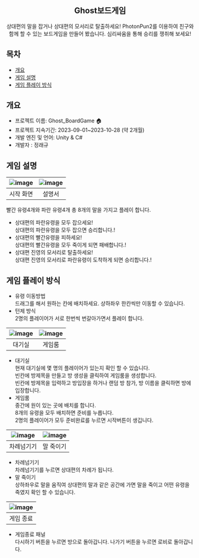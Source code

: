 <div align="center">
<h2>Ghost보드게임</h2>
  상대편의 말을 잡거나 상대편의 모서리로 탈출하세요!
  PhotonPun2를 이용하여 친구와 함께 할 수 있는 보드게임을 만들어 봤습니다.
  심리싸움을 통해 승리를 쟁취해 보세요!
</div>

## 목차
  - [개요](#개요) 
  - [게임 설명](#게임-설명)
  - [게임 플레이 방식](#게임-플레이-방식)

## 개요
- 프로젝트 이름: Ghost_BoardGame 🏠
- 프로젝트 지속기간: 2023-09-01~2023-10-28 (약 2개월) 
- 개발 엔진 및 언어: Unity & C#
- 개발자 : 정래규

## 게임 설명
|![image](https://github.com/ChungRaeGyu/Ghost_BoardGame/assets/125470068/0354248c-6b3c-4a2d-99da-e9b1b45668dc)|![image](https://github.com/ChungRaeGyu/Ghost_BoardGame/assets/125470068/dca0d0a5-9a4a-4bb4-8cf7-1e1dc6670744)|
|:---:|:---:|
|시작 화면|설명서|

빨간 유령4개와 파란 유령4개 총 8개의 말을 가지고 플레이 합니다.
- 상대편의 파란유령을 모두 잡으세요!<br>
  상대편의 파란유령을 모두 잡으면 승리합니다.!
- 상대편의 빨간유령을 피하세요!<br>
  상대편의 빨간유령을 모두 죽이게 되면 패배합니다.!
- 상대편 진영의 모서리로 탈출하세요!<br>
  상대편 진영의 모서리로 파란유령이 도착하게 되면 승리합니다.!
  
## 게임 플레이 방식
- 유령 이동방법<br>
  드래그를 해서 원하는 칸에 배치하세요. 상하좌우 한칸씩만 이동할 수 있습니다.
- 턴제 방식<br>
  2명의 플레이어가 서로 한번씩 번갈아가면서 플레이 합니다.
  
|![image](https://github.com/ChungRaeGyu/Ghost_BoardGame/assets/125470068/e5d1be08-6d90-42c6-8fa4-49f7a1ea2d34)|![image](https://github.com/ChungRaeGyu/Ghost_BoardGame/assets/125470068/e4018c1e-b6b5-4069-8170-1c63051bfed0)|
|:---:|:---:|
|대기실|게임룸|

- 대기실<br>
  현재 대기실에 몇 명의 플레이어가 있는지 확인 할 수 있습니다.<br>
  빈칸에 방제목을 만들고 방 생성을 클릭하여 게임룸을 생성합니다.<br>
  빈칸에 방제목을 입력하고 방입장을 하거나 랜덤 방 참가, 방 이름을 클릭하면 방에 입장합니다.
- 게임룸<br>
  중간에 원이 있는 곳에 배치를 합니다.<br>
  8개의 유령을 모두 배치하면 준비를 누릅니다.<br>
  2명의 플레이어가 모두 준비완료를 누르면 시작버튼이 생깁니다.

|![image](https://github.com/ChungRaeGyu/Ghost_BoardGame/assets/125470068/cfc0531b-0b65-42e1-9c18-fa14e8e991b0)|![image](https://github.com/ChungRaeGyu/Ghost_BoardGame/assets/125470068/a67463f6-f879-47cb-926f-8cdb523895ee)|
|:---:|:---:|
|차례넘기기|말 죽이기|

- 차례넘기기<br>
  차례넘기기를 누르면 상대편의 차례가 됩니다.
- 말 죽이기<br>
  상하좌우로 말을 움직여 상대편의 말과 같은 공간에 가면 말을 죽이고 어떤 유령을 죽였지 확인 할 수 있습니다.

|![image](https://github.com/ChungRaeGyu/Ghost_BoardGame/assets/125470068/d27a5ae0-be8e-4ef6-9034-91e15ae8a796)|
|:---:|
|게임 종료|

- 게임종료 패널<br>
  다시하기 버튼을 누르면 방으로 돌아갑니다.
  나가기 버튼을 누르면 로비로 돌아갑니다.
  

  
  
